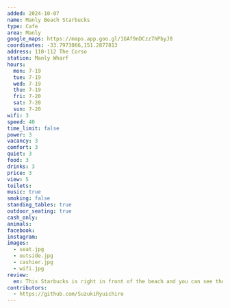 ```yaml
---
added: 2024-10-07
name: Manly Beach Starbucks
type: Cafe
area: Manly
google_maps: https://maps.app.goo.gl/1GAf9nDCzz7hPbyJ8
coordinates: -33.7973066,151.2877813
address: 110-112 The Corso
station: Manly Wharf
hours:
  mon: 7-19
  tue: 7-19
  wed: 7-19
  thu: 7-19
  fri: 7-20
  sat: 7-20
  sun: 7-20
wifi: 3
speed: 40
time_limit: false
power: 3
vacancy: 3
comfort: 3
quiet: 3
food: 3
drinks: 3
price: 3
view: 5
toilets:
music: true
smoking: false
standing_tables: true
outdoor_seating: true
cash_only:
animals:
facebook:
instagram:
images:
  - seat.jpg
  - outside.jpg
  - cashier.jpg
  - wifi.jpg
review:
  en: This Starbucks is right in front of the beach and you can see the ocean from the seat inside. There are a couple of seats with outlets but not all of them. Also, the bathroom was out of service. WiFi password is just shown on the counter so easy to connect and no issue of signing in to use like they do in other countries.
contributors:
  - https://github.com/SuzukiRyuichiro
---
```

